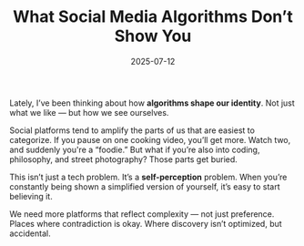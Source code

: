 ﻿---
title: "What Social Media Algorithms Don’t Show You"
date: 2025-07-12
tags: [Psychology, Media, Identity]
---

Lately, I’ve been thinking about how **algorithms shape our identity**. Not just what we like — but how we see ourselves.

Social platforms tend to amplify the parts of us that are easiest to categorize. If you pause on one cooking video, you’ll get more. Watch two, and suddenly you're a “foodie.” But what if you’re also into coding, philosophy, and street photography? Those parts get buried.

This isn’t just a tech problem. It’s a **self-perception** problem. When you’re constantly being shown a simplified version of yourself, it’s easy to start believing it.

We need more platforms that reflect complexity — not just preference. Places where contradiction is okay. Where discovery isn’t optimized, but accidental.